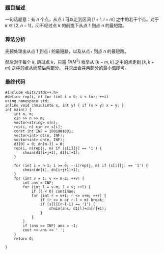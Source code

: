 ### 题目描述

一句话题意：有 $n$ 个点，从点 $i$ 可以走到区间 $[i+1, i+m]$ 之中的若干个点。对于 $k \in[2, n-1]$，问不经过点 $k$ 的前提下从点 $1$ 到点 $n$ 的最短路。

### 算法分析

先预处理出从点 $1$ 到点 $i$ 的最短路，以及从点 $i$ 到点 $n$ 的最短路。

然后对于每个 $k$, 跳过点 $k$，只需 $O\left(M^{2}\right)$  枚举从 $[k-m, k]$  之中的点走到 $[k, k+m]$ 之中的点从而前后两部分， 并求出合并两部分的最小值即可。

### 最终代码
```
#include <bits/stdc++.h>
#define rep(i, n) for (int i = 0; i < (n); ++i)
using namespace std;
inline void chmin(int& x, int y) { if (x > y) x = y; } 
int main() {
    int n, m;
    cin >> n >> m;
    vector<string> s(n);
    rep(i, n) cin >> s[i];
    const int INF = 1001001001;
    vector<int> d1(n, INF);
    vector<int> dn(n, INF);
    d1[0] = 0; dn[n-1] = 0;
    rep(i, n)rep(j, m) if (s[i][j] == '1') {
        chmin(d1[i+j+1], d1[i]+1);
    }

    for (int i = n-1; i >= 0; --i)rep(j, m) if (s[i][j] == '1') {
        chmin(dn[i], dn[i+j+1]+1);
    }
    for (int v = 1; v <= n-2; ++v) {
        int ans = INF;
        for (int l = v-m; l < v; ++l) {
            if (l < 0) continue;
            for (int r = v+1; r <= v+m; ++r) {
                if (r >= n or r-l > m) break;
                if (s[l][r-l-1] == '1') {
                    chmin(ans, d1[l]+dn[r]+1);
                }
            }
        }
        if (ans == INF) ans = -1;
        cout << ans << ' ';
    }
    return 0;

}
```
